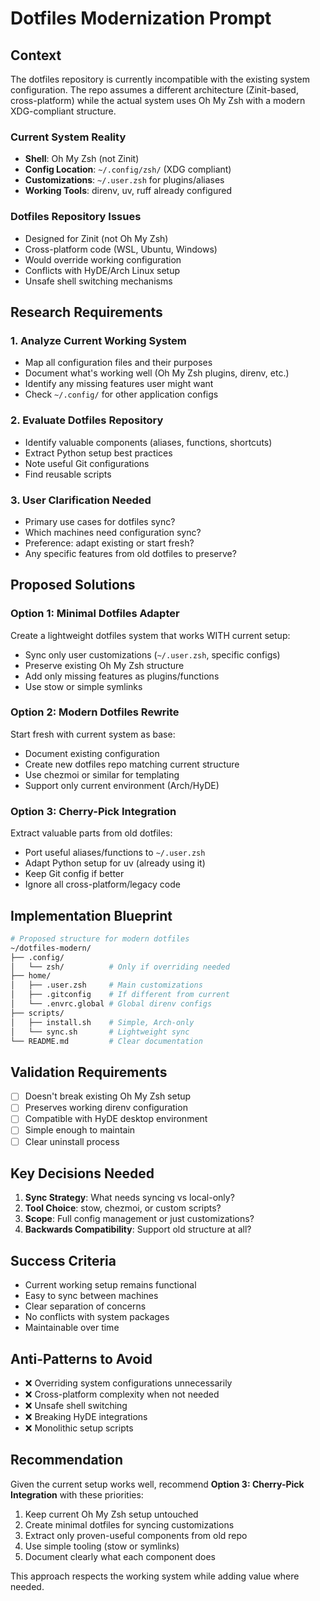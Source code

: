 # Dotfiles Modernization Prompt

## Context

The dotfiles repository is currently incompatible with the existing system configuration. The repo assumes a different architecture (Zinit-based, cross-platform) while the actual system uses Oh My Zsh with a modern XDG-compliant structure.

### Current System Reality
- **Shell**: Oh My Zsh (not Zinit)
- **Config Location**: `~/.config/zsh/` (XDG compliant)
- **Customizations**: `~/.user.zsh` for plugins/aliases
- **Working Tools**: direnv, uv, ruff already configured

### Dotfiles Repository Issues
- Designed for Zinit (not Oh My Zsh)
- Cross-platform code (WSL, Ubuntu, Windows)
- Would override working configuration
- Conflicts with HyDE/Arch Linux setup
- Unsafe shell switching mechanisms

## Research Requirements

### 1. **Analyze Current Working System**
   - Map all configuration files and their purposes
   - Document what's working well (Oh My Zsh plugins, direnv, etc.)
   - Identify any missing features user might want
   - Check `~/.config/` for other application configs

### 2. **Evaluate Dotfiles Repository**
   - Identify valuable components (aliases, functions, shortcuts)
   - Extract Python setup best practices
   - Note useful Git configurations
   - Find reusable scripts

### 3. **User Clarification Needed**
   - Primary use cases for dotfiles sync?
   - Which machines need configuration sync?
   - Preference: adapt existing or start fresh?
   - Any specific features from old dotfiles to preserve?

## Proposed Solutions

### Option 1: Minimal Dotfiles Adapter
Create a lightweight dotfiles system that works WITH current setup:
- Sync only user customizations (`~/.user.zsh`, specific configs)
- Preserve existing Oh My Zsh structure
- Add only missing features as plugins/functions
- Use stow or simple symlinks

### Option 2: Modern Dotfiles Rewrite
Start fresh with current system as base:
- Document existing configuration
- Create new dotfiles repo matching current structure
- Use chezmoi or similar for templating
- Support only current environment (Arch/HyDE)

### Option 3: Cherry-Pick Integration
Extract valuable parts from old dotfiles:
- Port useful aliases/functions to `~/.user.zsh`
- Adapt Python setup for uv (already using it)
- Keep Git config if better
- Ignore all cross-platform/legacy code

## Implementation Blueprint

```bash
# Proposed structure for modern dotfiles
~/dotfiles-modern/
├── .config/
│   └── zsh/          # Only if overriding needed
├── home/
│   ├── .user.zsh     # Main customizations
│   ├── .gitconfig    # If different from current
│   └── .envrc.global # Global direnv configs
├── scripts/
│   ├── install.sh    # Simple, Arch-only
│   └── sync.sh       # Lightweight sync
└── README.md         # Clear documentation
```

## Validation Requirements

- [ ] Doesn't break existing Oh My Zsh setup
- [ ] Preserves working direnv configuration
- [ ] Compatible with HyDE desktop environment
- [ ] Simple enough to maintain
- [ ] Clear uninstall process

## Key Decisions Needed

1. **Sync Strategy**: What needs syncing vs local-only?
2. **Tool Choice**: stow, chezmoi, or custom scripts?
3. **Scope**: Full config management or just customizations?
4. **Backwards Compatibility**: Support old structure at all?

## Success Criteria

- Current working setup remains functional
- Easy to sync between machines
- Clear separation of concerns
- No conflicts with system packages
- Maintainable over time

## Anti-Patterns to Avoid

- ❌ Overriding system configurations unnecessarily
- ❌ Cross-platform complexity when not needed
- ❌ Unsafe shell switching
- ❌ Breaking HyDE integrations
- ❌ Monolithic setup scripts

## Recommendation

Given the current setup works well, recommend **Option 3: Cherry-Pick Integration** with these priorities:

1. Keep current Oh My Zsh setup untouched
2. Create minimal dotfiles for syncing customizations
3. Extract only proven-useful components from old repo
4. Use simple tooling (stow or symlinks)
5. Document clearly what each component does

This approach respects the working system while adding value where needed.